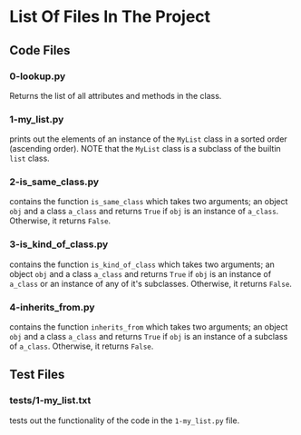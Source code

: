 # List Of Files In The Project

## Code Files

### 0-lookup.py
Returns the list of all attributes and methods in the class.

### 1-my_list.py
prints out the elements of an instance of the `MyList` class in a sorted order (ascending order). NOTE that the `MyList` class is a subclass of the builtin `list` class.

### 2-is_same_class.py
contains the function `is_same_class` which takes two arguments; an object `obj` and a class `a_class` and  returns `True` if `obj` is an instance of `a_class`. Otherwise, it returns `False`.

### 3-is_kind_of_class.py
contains the function `is_kind_of_class` which takes two arguments; an object `obj` and a class `a_class` and returns `True` if `obj` is an instance of `a_class` or an instance of any of it's subclasses. Otherwise, it returns `False`.

### 4-inherits_from.py
contains the function `inherits_from` which takes two arguments; an object `obj` and a class `a_class` and returns `True` if `obj` is an instance of a subclass of `a_class`. Otherwise, it returns `False`.

### 

## Test Files

### tests/1-my_list.txt
tests out the functionality of the code in the `1-my_list.py` file.
